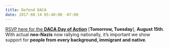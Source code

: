 ```yaml
---
title: Defend DACA
date: 2017-08-14 05:40:00 -07:00
---
```


[RSVP here for the **DACA Day of Action**](https://actionnetwork.org/event_campaigns/defend-daca?source=indivisble) [**Tomorrow, Tuesday**], **August 15th**. With actual **neo-Nazis** now rallying nationally, it’s important we show support for **people from every background, immigrant and native**. [](https://en.wikipedia.org/wiki/Deferred_Action_for_Childhood_Arrivals)